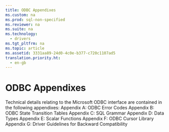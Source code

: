 ```yaml
---
title: ODBC Appendixes
ms.custom: na
ms.prod: sql-non-specified
ms.reviewer: na
ms.suite: na
ms.technology: 
  - drivers
ms.tgt_pltfrm: na
ms.topic: article
ms.assetid: 3331aa89-24d0-4c0e-b377-c720c1107ad5
translation.priority.ht: 
  - en-gb
---
```

# ODBC Appendixes
<?xml version="1.0" encoding="utf-8"?>
<developerOrientationDocument xmlns="http://ddue.schemas.microsoft.com/authoring/2003/5" xmlns:xlink="http://www.w3.org/1999/xlink" xmlns:xsi="http://www.w3.org/2001/XMLSchema-instance" xsi:schemaLocation="http://ddue.schemas.microsoft.com/authoring/2003/5 http://dduestorage.blob.core.windows.net/ddueschema/developer.xsd">
  <introduction>
    <para>Technical details relating to the Microsoft ODBC interface are contained in the following appendixes:

</para>
    <list class="bullet">
      <listItem>
        <para>
          <legacyLink xlink:href="c06902e4-721d-42e2-b818-05f0e18e4ce0">Appendix A: ODBC Error Codes</legacyLink>
        </para>
      </listItem>
      <listItem>
        <para>
          <legacyLink xlink:href="15088dbe-896f-4296-b397-02bb3d0ac0fb">Appendix B: ODBC State Transition Tables</legacyLink>
        </para>
      </listItem>
      <listItem>
        <para>
          <legacyLink xlink:href="0ee36f09-59e7-4b94-88ca-7ebc0952a3be">Appendix C: SQL Grammar</legacyLink>
        </para>
      </listItem>
      <listItem>
        <para>
          <legacyLink xlink:href="981d49c3-3531-4543-aa75-5bd9e4f67000">Appendix D: Data Types</legacyLink>
        </para>
      </listItem>
      <listItem>
        <para>
          <legacyLink xlink:href="59c7cd5e-32d6-43ab-bac3-7010322d105a">Appendix E: Scalar Functions</legacyLink>
        </para>
      </listItem>
      <listItem>
        <para>
          <legacyLink xlink:href="a03084df-4e48-48ef-917d-4a3fae48a605">Appendix F: ODBC Cursor Library</legacyLink>
        </para>
      </listItem>
      <listItem>
        <para>
          <legacyLink xlink:href="911cd335-f2c0-4d03-9739-1078308a678a">Appendix G: Driver Guidelines for Backward Compatibility</legacyLink>
        </para>
      </listItem>
    </list>
  </introduction>
  <relatedTopics />
</developerOrientationDocument>